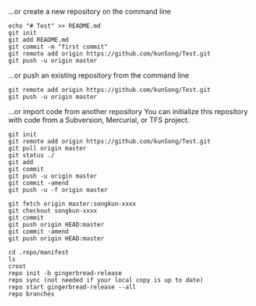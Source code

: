 …or create a new repository on the command line

```
echo "# Test" >> README.md
git init
git add README.md
git commit -m "first commit"
git remote add origin https://github.com/kunSong/Test.git
git push -u origin master
```

…or push an existing repository from the command line

```
git remote add origin https://github.com/kunSong/Test.git
git push -u origin master
```

…or import code from another repository
You can initialize this repository with code from a Subversion, Mercurial, or TFS project.

```
git init
git remote add origin https://github.com/kunSong/Test.git
git pull origin master
git status ./
git add
git commit
git push -u origin master
git commit -amend
git push -u -f origin master

git fetch origin master:songkun-xxxx
git checkout songkun-xxxx
git commit
git push origin HEAD:master
git commit -amend
git push origin HEAD:master
```

```
cd .repo/manifest
ls
croot
repo init -b gingerbread-release 
repo sync (not needed if your local copy is up to date)
repo start gingerbread-release --all 
repo branches
```
